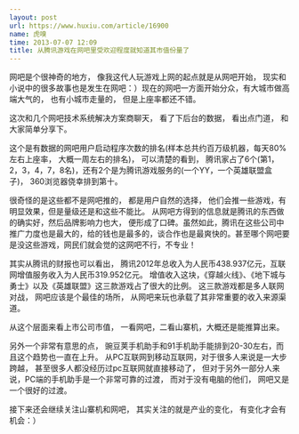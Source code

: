 ```yaml
---
layout: post
url: https://www.huxiu.com/article/16900
name: 虎嗅
time: 2013-07-07 12:09
title: 从腾讯游戏在网吧里受欢迎程度就知道其市值份量了
---
```

网吧是个很神奇的地方， 像我这代人玩游戏上网的起点就是从网吧开始， 现实和小说中的很多故事也是发生在网吧：）现在的网吧一方面开始分众，有大城市做高端大气的， 也有小城市走量的， 但是上座率都还不错。

这次和几个网吧技术系统解决方案商聊天， 看了下后台的数据， 看出点门道， 和大家简单分享下。

这个是有数据的网吧用户启动程序次数的排名(样本总共约百万级机器，每天80%左右上座率， 大概一周左右的排名)， 可以清楚的看到， 腾讯家占了6个(第1，2，3，4，7，8名)，还有2个是为腾讯游戏服务的(一个YY，一个英雄联盟盒子)， 360浏览器侥幸排到第十。

很奇怪的是这些都不是网吧推的， 都是用户自然的选择， 他们会推一些游戏，有明显效果，但是量级还是和这些不能比。 从网吧方得到的信息就是腾讯的东西做的确实好，然后品牌影响力也大， 便形成了口碑。虽然如此，腾讯在这些公司中推广力度也是最大的，给的钱也是最多的，谈合作也是最爽快的。甚至哪个网吧要是没这些游戏，网民们就会觉的这网吧不行，不专业！

其实从腾讯的财报也可以看出， 腾讯2012年总收入为人民币438.937亿元，互联网增值服务收入为人民币319.952亿元。 增值收入这块，《穿越火线》、《地下城与勇士》以及《英雄联盟》这三款游戏占了很大的比例。 这三款游戏都是多人联网对战， 网吧应该是个最佳的场所， 从网吧来玩也承载了其非常重要的收入来源渠道。

从这个层面来看上市公司市值， 一看网吧，二看山寨机，大概还是能推算出来。

另外一个非常有意思的点， 豌豆荚手机助手和91手机助手能排到20-30左右，而且这个趋势也一直在上升。 从PC互联网到移动互联网，对于很多人来说是一大步跨越， 甚至很多人都没经历过pc互联网就直接移动了， 但对于另外一部分人来说，PC端的手机助手是一个非常可靠的过渡， 而对于没有电脑的他们， 网吧又是一个很好的过渡。

接下来还会继续关注山寨机和网吧， 其实关注的就是产业的变化， 有变化才会有机会：）


